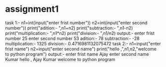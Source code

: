 # assignment1
task 1:-
n1=int(input("enter frist number"))
n2=int(input("enter second number"))
print("adition:- ",n1+n2)
print("subtraction:- ",n1-n2)
print("multiplication:- ",n1*n2)
print("division:- ",n1/n2)
output:-
  enter frist number 25
  enter second number 53
  adition:-  78
  subtraction:-  -28
  multiplication:-  1325
  division:-  0.4716981132075472
task 2:-
n1=input("enter frist name")
n2=input("enter second name")
print("hello ,",n1,n2,"welcome to python program")
output:-
 enter frist name Ajay
 enter second name Kumar
 hello , Ajay Kumar welcome to python program





